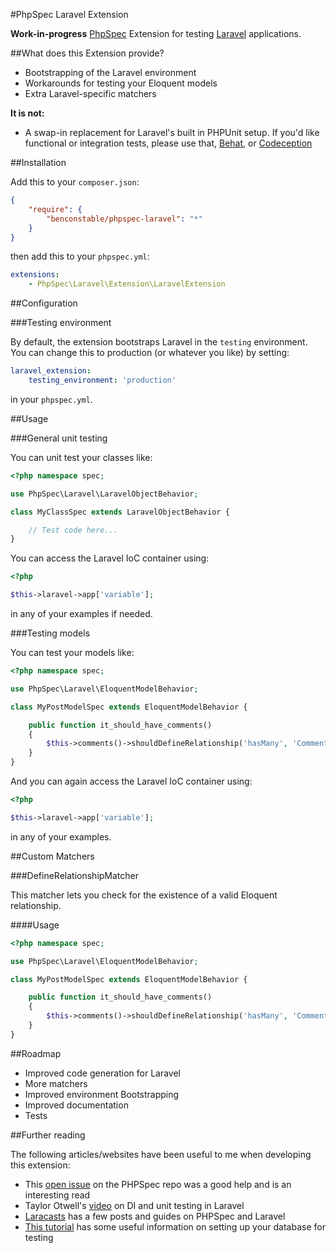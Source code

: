 #PhpSpec Laravel Extension

**Work-in-progress** [PhpSpec](http://www.phpspec.net/) Extension for testing
[Laravel](http://laravel.com/) applications.

##What does this Extension provide?

* Bootstrapping of the Laravel environment
* Workarounds for testing your Eloquent models
* Extra Laravel-specific matchers

**It is not:**

* A swap-in replacement for Laravel's built in PHPUnit setup. If you'd like
functional or integration tests, please use that, [Behat](http://behat.org/),
or [Codeception](http://codeception.com/)

##Installation

Add this to your `composer.json`:

```json
{
    "require": {
        "benconstable/phpspec-laravel": "*"
    }
}
```

then add this to your `phpspec.yml`:

```yaml
extensions:
    - PhpSpec\Laravel\Extension\LaravelExtension
```

##Configuration

###Testing environment

By default, the extension bootstraps Laravel in the `testing` environment. You
can change this to production (or whatever you like) by setting:

```yaml
laravel_extension:
    testing_environment: 'production'
```

in your `phpspec.yml`.

##Usage

###General unit testing

You can unit test your classes like:

```php
<?php namespace spec;

use PhpSpec\Laravel\LaravelObjectBehavior;

class MyClassSpec extends LaravelObjectBehavior {

    // Test code here...
}
```

You can access the Laravel IoC container using:

```php
<?php

$this->laravel->app['variable'];
```

in any of your examples if needed.

###Testing models

You can test your models like:

```php
<?php namespace spec;

use PhpSpec\Laravel\EloquentModelBehavior;

class MyPostModelSpec extends EloquentModelBehavior {

    public function it_should_have_comments()
    {
        $this->comments()->shouldDefineRelationship('hasMany', 'Comment');
    }
}
```

And you can again access the Laravel IoC container using:

```php
<?php

$this->laravel->app['variable'];
```

in any of your examples.

##Custom Matchers

###DefineRelationshipMatcher

This matcher lets you check for the existence of a valid Eloquent relationship.

####Usage

```php
<?php namespace spec;

use PhpSpec\Laravel\EloquentModelBehavior;

class MyPostModelSpec extends EloquentModelBehavior {

    public function it_should_have_comments()
    {
        $this->comments()->shouldDefineRelationship('hasMany', 'Comment');
    }
}
```

##Roadmap

* Improved code generation for Laravel
* More matchers
* Improved environment Bootstrapping
* Improved documentation
* Tests

##Further reading

The following articles/websites have been useful to me when developing this
extension:

* This [open issue](https://github.com/phpspec/phpspec/issues/299) on the PHPSpec
repo was a good help and is an interesting read
* Taylor Otwell's [video](http://taylorotwell.com/full-ioc-unit-testing-with-laravel/)
on DI and unit testing in Laravel
* [Laracasts](https://laracasts.com/) has a few posts and guides on PHPSpec and
Laravel
* [This tutorial](http://code.tutsplus.com/tutorials/testing-like-a-boss-in-laravel-models--net-30087) has some useful information on setting up your database
for testing

